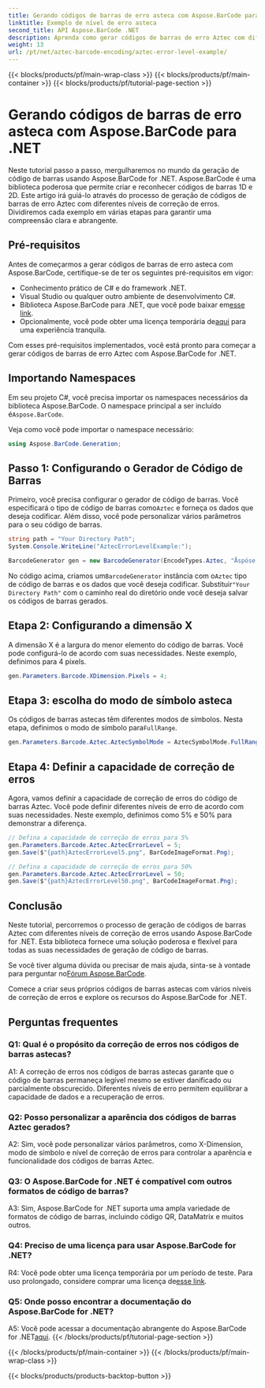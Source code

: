 ```yaml
---
title: Gerando códigos de barras de erro asteca com Aspose.BarCode para .NET
linktitle: Exemplo de nível de erro asteca
second_title: API Aspose.BarCode .NET
description: Aprenda como gerar códigos de barras de erro Aztec com diferentes níveis de erro usando Aspose.BarCode for .NET. Guia completo para criação de código de barras.
weight: 13
url: /pt/net/aztec-barcode-encoding/aztec-error-level-example/
---
```


{{< blocks/products/pf/main-wrap-class >}}
{{< blocks/products/pf/main-container >}}
{{< blocks/products/pf/tutorial-page-section >}}

# Gerando códigos de barras de erro asteca com Aspose.BarCode para .NET

Neste tutorial passo a passo, mergulharemos no mundo da geração de código de barras usando Aspose.BarCode for .NET. Aspose.BarCode é uma biblioteca poderosa que permite criar e reconhecer códigos de barras 1D e 2D. Este artigo irá guiá-lo através do processo de geração de códigos de barras de erro Aztec com diferentes níveis de correção de erros. Dividiremos cada exemplo em várias etapas para garantir uma compreensão clara e abrangente.

## Pré-requisitos

Antes de começarmos a gerar códigos de barras de erro asteca com Aspose.BarCode, certifique-se de ter os seguintes pré-requisitos em vigor:

- Conhecimento prático de C# e do framework .NET.
- Visual Studio ou qualquer outro ambiente de desenvolvimento C#.
-  Biblioteca Aspose.BarCode para .NET, que você pode baixar em[esse link](https://releases.aspose.com/barcode/net/).
-  Opcionalmente, você pode obter uma licença temporária de[aqui](https://purchase.aspose.com/temporary-license/) para uma experiência tranquila.

Com esses pré-requisitos implementados, você está pronto para começar a gerar códigos de barras de erro Aztec com Aspose.BarCode for .NET.

## Importando Namespaces

Em seu projeto C#, você precisa importar os namespaces necessários da biblioteca Aspose.BarCode. O namespace principal a ser incluído é`Aspose.BarCode`.

Veja como você pode importar o namespace necessário:

```csharp
using Aspose.BarCode.Generation;
```

## Passo 1: Configurando o Gerador de Código de Barras

 Primeiro, você precisa configurar o gerador de código de barras. Você especificará o tipo de código de barras como`Aztec` e forneça os dados que deseja codificar. Além disso, você pode personalizar vários parâmetros para o seu código de barras.

```csharp
string path = "Your Directory Path";
System.Console.WriteLine("AztecErrorLevelExample:");

BarcodeGenerator gen = new BarcodeGenerator(EncodeTypes.Aztec, "Åspóse.Barcóde© is a powerful library to generate & recognize 1D & 2D barcodes");
```

 No código acima, criamos um`BarcodeGenerator` instância com o`Aztec` tipo de código de barras e os dados que você deseja codificar. Substituir`"Your Directory Path"` com o caminho real do diretório onde você deseja salvar os códigos de barras gerados.

## Etapa 2: Configurando a dimensão X

A dimensão X é a largura do menor elemento do código de barras. Você pode configurá-lo de acordo com suas necessidades. Neste exemplo, definimos para 4 pixels.

```csharp
gen.Parameters.Barcode.XDimension.Pixels = 4;
```

## Etapa 3: escolha do modo de símbolo asteca

 Os códigos de barras astecas têm diferentes modos de símbolos. Nesta etapa, definimos o modo de símbolo para`FullRange`.

```csharp
gen.Parameters.Barcode.Aztec.AztecSymbolMode = AztecSymbolMode.FullRange;
```

## Etapa 4: Definir a capacidade de correção de erros

Agora, vamos definir a capacidade de correção de erros do código de barras Aztec. Você pode definir diferentes níveis de erro de acordo com suas necessidades. Neste exemplo, definimos como 5% e 50% para demonstrar a diferença.

```csharp
// Defina a capacidade de correção de erros para 5%
gen.Parameters.Barcode.Aztec.AztecErrorLevel = 5;
gen.Save($"{path}AztecErrorLevel5.png", BarCodeImageFormat.Png);

// Defina a capacidade de correção de erros para 50%
gen.Parameters.Barcode.Aztec.AztecErrorLevel = 50;
gen.Save($"{path}AztecErrorLevel50.png", BarCodeImageFormat.Png);
```

## Conclusão

Neste tutorial, percorremos o processo de geração de códigos de barras Aztec com diferentes níveis de correção de erros usando Aspose.BarCode for .NET. Esta biblioteca fornece uma solução poderosa e flexível para todas as suas necessidades de geração de código de barras.

 Se você tiver alguma dúvida ou precisar de mais ajuda, sinta-se à vontade para perguntar no[Fórum Aspose.BarCode](https://forum.aspose.com/c/barcode/13).

Comece a criar seus próprios códigos de barras astecas com vários níveis de correção de erros e explore os recursos do Aspose.BarCode for .NET.

## Perguntas frequentes

### Q1: Qual é o propósito da correção de erros nos códigos de barras astecas?

A1: A correção de erros nos códigos de barras astecas garante que o código de barras permaneça legível mesmo se estiver danificado ou parcialmente obscurecido. Diferentes níveis de erro permitem equilibrar a capacidade de dados e a recuperação de erros.

### Q2: Posso personalizar a aparência dos códigos de barras Aztec gerados?

A2: Sim, você pode personalizar vários parâmetros, como X-Dimension, modo de símbolo e nível de correção de erros para controlar a aparência e funcionalidade dos códigos de barras Aztec.

### Q3: O Aspose.BarCode for .NET é compatível com outros formatos de código de barras?

A3: Sim, Aspose.BarCode for .NET suporta uma ampla variedade de formatos de código de barras, incluindo código QR, DataMatrix e muitos outros.

### Q4: Preciso de uma licença para usar Aspose.BarCode for .NET?

 R4: Você pode obter uma licença temporária por um período de teste. Para uso prolongado, considere comprar uma licença de[esse link](https://purchase.aspose.com/buy).

### Q5: Onde posso encontrar a documentação do Aspose.BarCode for .NET?

 A5: Você pode acessar a documentação abrangente do Aspose.BarCode for .NET[aqui](https://reference.aspose.com/barcode/net/).
{{< /blocks/products/pf/tutorial-page-section >}}

{{< /blocks/products/pf/main-container >}}
{{< /blocks/products/pf/main-wrap-class >}}

{{< blocks/products/products-backtop-button >}}
